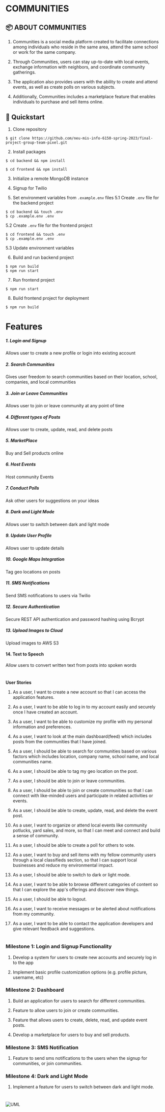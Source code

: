 # COMMUNITIES

## :package: ABOUT COMMUNITIES

1. Communities is a social media platform created to facilitate connections among individuals who reside in the same area, attend the same school or work for the same company.

2. Through Communities, users can stay up-to-date with local events, exchange information with neighbors, and coordinate community gatherings.

3. The application also provides users with the ability to create and attend events, as well as create polls on various subjects.

4. Additionally, Communities includes a marketplace feature that enables individuals to purchase and sell items online.

## :rocket: Quickstart

1. Clone repository

```console
$ git clone https://github.com/neu-mis-info-6150-spring-2023/final-project-group-team-pixel.git
```

2. Install packages

```console
$ cd backend && npm install
```

```console
$ cd frontend && npm install
```

3. Initialize a remote MongoDB instance
4. Signup for Twilio

5. Set environment variables from `.example.env` files
   5.1 Create `.env` file for the backend project

```console
$ cd backend && touch .env
$ cp .example.env .env
```

5.2 Create `.env` file for the frontend project

```console
$ cd frontend && touch .env
$ cp .example.env .env
```

5.3 Update environment variables

6. Build and run backend project

```console
$ npm run build
$ npm run start
```

7. Run frontend project

```console
$ npm run start
```

8. Build frontend project for deployment

```console
$ npm run build
```

# Features

##### 1. Login and Signup

Allows user to create a new profile or login into existing account

##### 2. Search Communities

Gives user freedom to search communities based on their location, school, companies, and local communities

##### 3. Join or Leave Communities

Allows user to join or leave community at any point of time

##### 4. Different types of Posts

Allows user to create, update, read, and delete posts

##### 5. MarketPlace

Buy and Sell products online

##### 6. Host Events

Host community Events

##### 7. Conduct Polls

Ask other users for suggestions on your ideas

##### 8. Dark and Light Mode

Allows user to switch between dark and light mode

##### 9. Update User Profile

Allows user to update details

##### 10. Google Maps Integration

Tag geo locations on posts

##### 11. SMS Notifications

Send SMS notifications to users via Twilio

##### 12. Secure Authentication

Secure REST API authentication and password hashing using Bcrypt

##### 13. Upload Images to Cloud

Upload images to AWS S3

#### 14. Text to Speech

Allow users to convert written text from posts into spoken words

#

**User Stories**

1. As a user, I want to create a new account so that I can access the application features.

2. As a user, I want to be able to log in to my account easily and securely once I have created an account.

3. As a user, I want to be able to customize my profile with my personal information and preferences.

4. As a user, I want to look at the main dashboard(feed) which includes posts from the communities that I have joined.

5. As a user, I should be able to search for communities based on various factors which includes location, company name, school name, and local communities name.

6. As a user, I should be able to tag my geo location on the post.

7. As a user, I should be able to join or leave communities.

8. As a user, I should be able to join or create communities so that I can connect with like-minded users and participate in related activities or events.

9. As a user, I should be able to create, update, read, and delete the event post.

10. As a user, I want to organize or attend local events like community potlucks, yard sales, and more, so that I can meet and connect and build a sense of community.

11. As a user, I should be able to create a poll for others to vote.

12. As a user, I want to buy and sell items with my fellow community users through a local classifieds section, so that I can support local businesses and reduce my environmental impact.

13. As a user, I should be able to switch to dark or light mode.

14. As a user, I want to be able to browse different categories of content so that I can explore the app's offerings and discover new things.

15. As a user, I should be able to logout.

16. As a user, I want to receive messages or be alerted about notifications from my community.

17. As a user, I want to be able to contact the application developers and give relevant feedback and suggestions.

#

### Milestone 1: Login and Signup Functionality

1. Develop a system for users to create new accounts and securely log in to the app

2. Implement basic profile customization options (e.g. profile picture, username, etc)

### Milestone 2: Dashboard

1. Build an application for users to search for different communities.

2. Feature to allow users to join or create communities.

3. Feature that allows users to create, delete, read, and update event posts.

4. Develop a marketplace for users to buy and sell products.

### Milestone 3: SMS Notification

1. Feature to send sms notifications to the users when the signup for communities, or join communities.

### Milestone 4: Dark and Light Mode

1. Implement a feature for users to switch between dark and light mode.

#

![UML](pixel.jpg)
